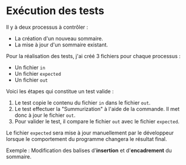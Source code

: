 # Exécution des tests

Il y à deux processus à contrôler :
* La création d'un nouveau sommaire.
* La mise à jour d'un sommaire existant.

Pour la réalisation des tests, j'ai créé 3 fichiers pour chaque processus :

* Un fichier ``in``
* Un fichier ``expected``
* Un fichier ``out``

Voici les étapes qui constitue un test valide :

1. Le test copie le contenu du fichier ``in`` dans le fichier ``out``.
2. Le test effectuer la "Summurization" à l'aide de la commande. 
Il met donc à jour le fichier `out`.
3. Pour valider le test, il compare le fichier ``out`` avec le fichier ``expected``.

Le fichier ``expected`` sera mise à jour manuellement par le développeur lorsque
le comportement du programme changera le résultat final.

Exemple : Modification des balises d'**insertion** et d'**encadrement** du sommaire.
